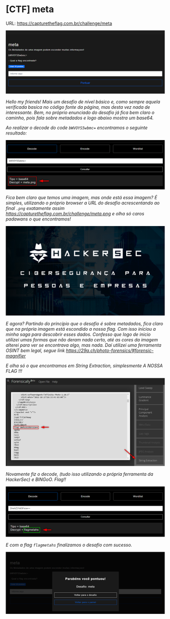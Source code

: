 # [CTF] meta

URL: https://capturetheflag.com.br/challenge/meta

![screenshot](/hackersec/challenges/beginner/meta/img/challenge.png)

*Hello my friends! Mais um desafio de nível básico e, como sempre aquela verificada basica no código fonte da página,
mas desta vez nada de interessante. Bem, no próprio enunciado do desafio já fica bem claro o caminho, pois fala sobre
metadados e logo abaixo mostra um base64.*

*Ao realizar o decode do code ```bWVOYS5wbmc=``` encontramos o seguinte resultado:*

![screenshot](/hackersec/challenges/beginner/meta/img/base64.png)

*Fica bem claro que temos uma imagem, mas onde está essa imagem? É simples, utilizando o próprio browser a URL do desafio
acrescentando ao final ```.png``` exatamente assim https://capturetheflag.com.br/challenge/meta.png e olha só caros
padawans o que encontramos!*

![screenshot](/hackersec/challenges/beginner/meta/img/meta.png)

*E agora? Partindo do princípio que o desafio é sobre metadados, fica claro que na própria imagem está escondido a nossa 
flag. Com isso iniciou a minha saga para descobrir esses dados. Confesso que logo de inicio utilizei umas formas que 
não deram nada certo, até as cores da imagem alterei para ver se encontrava algo, mas nada. Daí utilizei uma 
ferramenta OSINT bem legal, segue link https://29a.ch/photo-forensics/#forensic-magnifier* 

*E olha só o que encontramos em String Extraction, simplesmente A NOSSA FLAG !!!*

![screenshot](/hackersec/challenges/beginner/meta/img/data.png)

*Novamente fiz o decode, (tudo isso utilizando a própria ferramenta da HackerSec) e BINGoO. Flag!!* 

![screenshot](/hackersec/challenges/beginner/meta/img/flag.png)

*E com a flag ```flagmetahs``` finalizamos o desafio com sucesso.*

![screenshot](/hackersec/challenges/beginner/meta/img/win.png)





